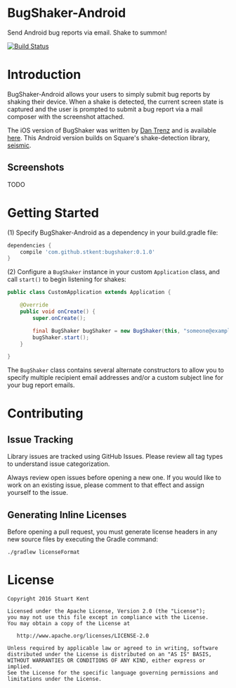 # BugShaker-Android

Send Android bug reports via email. Shake to summon!

[![Build Status](https://travis-ci.org/stkent/bugshaker-android.svg?branch=master)](https://travis-ci.org/stkent/bugshaker-android)

# Introduction

BugShaker-Android allows your users to simply submit bug reports by shaking their device.
When a shake is detected, the current screen state is captured and the user is
prompted to submit a bug report via a mail composer with the screenshot attached.

The iOS version of BugShaker was written by [Dan Trenz](https://github.com/dtrenz) and is available [here](https://github.com/detroit-labs/BugShaker). This Android version builds on Square's shake-detection library, [seismic](https://github.com/square/seismic).

## Screenshots

TODO

# Getting Started

(1) Specify BugShaker-Android as a dependency in your build.gradle file:

```groovy
dependencies {
    compile 'com.github.stkent:bugshaker:0.1.0'
}
```

(2) Configure a `BugShaker` instance in your custom `Application` class, and call `start()` to begin listening for shakes:

```java
public class CustomApplication extends Application {

    @Override
    public void onCreate() {
        super.onCreate();

        final BugShaker bugShaker = new BugShaker(this, "someone@example.com");
        bugShaker.start();
    }

}
```

The `BugShaker` class contains several alternate constructors to allow you to specify multiple recipient email addresses and/or a custom subject line for your bug report emails.

# Contributing

## Issue Tracking

Library issues are tracked using GitHub Issues. Please review all tag types to understand issue categorization.

Always review open issues before opening a new one. If you would like to work on an existing issue, please comment to that effect and assign yourself to the issue.

## Generating Inline Licenses

Before opening a pull request, you must generate license headers in any new source files by executing the Gradle command:

    ./gradlew licenseFormat

<!-- The Travis CI pull request build will fail if any source file is missing this generated header. -->

# License

    Copyright 2016 Stuart Kent
    
    Licensed under the Apache License, Version 2.0 (the "License");
    you may not use this file except in compliance with the License.
    You may obtain a copy of the License at
    
       http://www.apache.org/licenses/LICENSE-2.0
    
    Unless required by applicable law or agreed to in writing, software
    distributed under the License is distributed on an "AS IS" BASIS,
    WITHOUT WARRANTIES OR CONDITIONS OF ANY KIND, either express or implied.
    See the License for the specific language governing permissions and
    limitations under the License.
